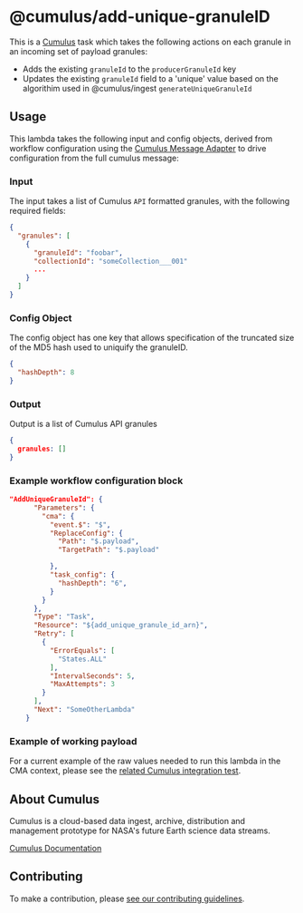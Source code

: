 # @cumulus/add-unique-granuleID

This is a [Cumulus](https://nasa.github.io/cumulus) task which takes the following actions on each granule in an incoming set of payload granules:

- Adds the existing `granuleId` to the `producerGranuleId` key
- Updates the existing `granuleId` field to a 'unique' value based on the algorithim used in @cumulus/ingest `generateUniqueGranuleId`

## Usage

This lambda takes the following input and config objects, derived from workflow configuration using the [Cumulus Message Adapter](https://github.com/nasa/cumulus-message-adapter/blob/master/CONTRACT.md) to drive configuration from the full cumulus message:

### Input

The input takes a list of Cumulus `API` formatted granules, with the following required fields:

```json
{
  "granules": [
    {
      "granuleId": "foobar",
      "collectionId": "someCollection___001"
      ...
    }
  ]
}
```

### Config Object

The config object has one key that allows specification of the truncated size of the MD5 hash used to uniquify the granuleID.

```json
{
  "hashDepth": 8
}
```

### Output

Output is a list of Cumulus API granules

```JSON
{
  granules: []
}
```

### Example workflow configuration block

```json
"AddUniqueGranuleId": {
      "Parameters": {
        "cma": {
          "event.$": "$",
          "ReplaceConfig": {
            "Path": "$.payload",
            "TargetPath": "$.payload"

          },
          "task_config": {
            "hashDepth": "6",
          }
        }
      },
      "Type": "Task",
      "Resource": "${add_unique_granule_id_arn}",
      "Retry": [
        {
          "ErrorEquals": [
            "States.ALL"
          ],
          "IntervalSeconds": 5,
          "MaxAttempts": 3
        }
      ],
      "Next": "SomeOtherLambda"
    }
```

### Example of working payload

For a current example of the raw values needed to run this lambda in the CMA context, please see the [related Cumulus integration test](https://github.com/nasa/cumulus/example/spec/parallel/addUniqueGranuleId/AddUniqueGranuleIdSpec.js#L35).

## About Cumulus

Cumulus is a cloud-based data ingest, archive, distribution and management prototype for NASA's future Earth science data streams.

[Cumulus Documentation](https://nasa.github.io/cumulus)

## Contributing

To make a contribution, please [see our contributing guidelines](https://github.com/nasa/cumulus/blob/master/CONTRIBUTING.md).
